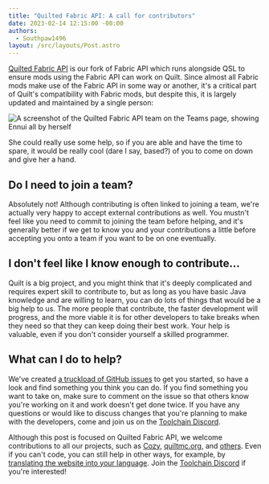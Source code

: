 ```yaml
---
title: "Quilted Fabric API: A call for contributors"
date: 2023-02-14 12:15:00 -00:00
authors:
  - Southpaw1496
layout: /src/layouts/Post.astro
---
```


[Quilted Fabric API](https://github.com/quiltmc/quilted-fabric-api) is our fork of Fabric API which runs alongside QSL to ensure mods using the Fabric API can work on Quilt. Since almost all Fabric mods make use of the Fabric API in some way or another, it's a critical part of Quilt's compatibility with Fabric mods, but despite this, it is largely updated and maintained by a single person:

<!-- MORE -->

![A screenshot of the Quilted Fabric API team on the Teams page, showing Ennui all by herself](/assets/img/writing/blog/2023-02-14-qfapi-call-for-contributors/lonley-ennui.png)

She could really use some help, so if you are able and have the time to spare, it would be really cool (dare I say, based?) of you to come on down and give her a hand.

## Do I need to join a team?
Absolutely not! Although contributing is often linked to joining a team, we're actually very happy to accept external contributions as well. You mustn't feel like you need to commit to joining the team before helping, and it's generally better if we get to know you and your contributions a little before accepting you onto a team if you want to be on one eventually.

## I don't feel like I know enough to contribute...
Quilt is a big project, and you might think that it's deeply complicated and requires expert skill to contribute to, but as long as you have basic Java knowledge and are willing to learn, you can do lots of things that would be a big help to us. The more people that contribute, the faster development will progress, and the more viable it is for other developers to take breaks when they need so that they can keep doing their best work. Your help is valuable, even if you don't consider yourself a skilled programmer.

## What can I do to help?
We've created [a truckload of GitHub issues](https://github.com/quiltMC/quilted-fabric-api/issues) to get you started, so have a look and find something you think you can do. If you find something you want to take on, make sure to comment on the issue so that others know you're working on it and work doesn't get done twice. If you have any questions or would like to discuss changes that you're planning to make with the developers, come and join us on the [Toolchain Discord](https://discord.quiltmc.org/toolchain).

Although this post is focused on Quilted Fabric API, we welcome contributions to all our projects, such as [Cozy](https://github.com/quiltmc/cozy-discord), [quiltmc.org](https://github.com/quiltmc/quiltmc.org), and [others](https://github.com/orgs/QuiltMC/repositories). Even if you can't code, you can still help in other ways,  for example, by [translating the website into your language](https://github.com/QuiltMC/quiltmc.org/blob/stable/LOCALIZATION.md). Join the [Toolchain Discord](https://discord.quiltmc.org/toolchain) if you're interested!
